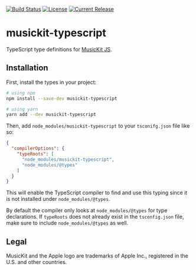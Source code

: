 [![Build Status](https://travis-ci.org/wsmd/musickit-typescript.svg?branch=master)](https://travis-ci.org/wsmd/musickit-typescript)
[![License](https://img.shields.io/github/license/wsmd/musickit-typescript.svg)](https://github.com/wsmd/musickit-typescript/blob/master/LICENSE)
[![Current Release](https://img.shields.io/npm/v/musickit-typescript.svg)](https://www.npmjs.com/package/musickit-typescript)

# musickit-typescript

TypeScript type definitions for [MusicKit JS](https://developer.apple.com/documentation/musickitjs).

## Installation

First, install the types in your project:

```sh
# using npm
npm install --save-dev musickit-typescript

# using yarn
yarn add --dev musickit-typescript
```

Then, add `node_modules/musickit-typescript` to your `tsconifg.json` file like so:

<!-- prettier-ignore -->
```json
{
  "compilerOptions": {
    "typeRoots": [
      "node_modules/musickit-typescript",
      "node_modules/@types"
    ]
  }
}
```

This will enable the TypeScript compiler to find and use this typing since it is not installed under `node_modules/@types`.

By default the compiler only looks at `node_modules/@types` for type declarations. If `typeRoots` does not already exist in the `tsconfig.json` file, make sure to include `node_modules/@types` as well.

## Legal

MusicKit and the Apple logo are trademarks of Apple Inc., registered in the U.S. and other countries.
